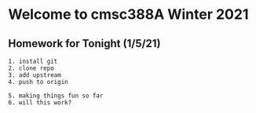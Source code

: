 # Welcome to cmsc388A Winter 2021
## Homework for Tonight (1/5/21)
    1. install git
    2. clone repo
    3. add upstream
    4. push to origin
    
    5. making things fun so far 
    6. will this work?
    
